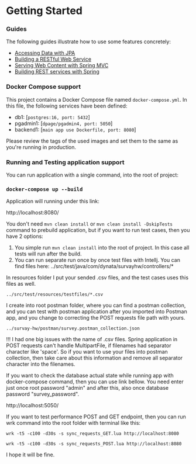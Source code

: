 # Getting Started

### Guides

The following guides illustrate how to use some features concretely:

* [Accessing Data with JPA](https://spring.io/guides/gs/accessing-data-jpa/)
* [Building a RESTful Web Service](https://spring.io/guides/gs/rest-service/)
* [Serving Web Content with Spring MVC](https://spring.io/guides/gs/serving-web-content/)
* [Building REST services with Spring](https://spring.io/guides/tutorials/rest/)

### Docker Compose support

This project contains a Docker Compose file named `docker-compose.yml`.
In this file, the following services have been defined:

* db1: [`postgres:16, port: 5432`]
* pgadmin1: [`dpage/pgadmin4, port: 5050`]
* backend1: [`main app use Dockerfile, port: 8080`]

Please review the tags of the used images and set them to the same as you're running in production.

### Running and Testing application support

You can run application with a single command, into the root of project:

### `docker-compose up --build`

Application will running under this link:

http://localhost:8080/

You don't need `mvn clean install` or `mvn clean install -DskipTests` command to prebuild application,
but if you want to run test cases, then you have 2 options:

1. You simple run `mvn clean install` into the root of project. In this case all tests will run after the build.
2. You can run separate run once by once test files with Intellj. You can find files here:
   ../src/test/java/com/dynata/survayhw/controllers/*

In resources folder I put your sended .csv files, and the test cases uses this files as well.

    ../src/test/resources/testfiles/*.csv

I create into root postman folder, where you can find a postman collection,
and you can test with postman application after you imported into Postman app,
and you change to correcting the POST requests file path with yours.

    ../survay-hw/postman/survey.postman_collection.json

!!! I had one big issues with the name of .csv files.
Spring application in POST requests can't handle MultipartFile, if filenames had separator character like 'space'.
So if you want to use your files into postman collection, then take care about this information and remove all separator
character into the filenames.

If you want to check the database actual state while running app with docker-compose command,
then you can use link bellow. You need enter just once root password "admin" and after this, also once database
password "survey_password".

http://localhost:5050/

If you want to test performance POST and GET endpoint, then you can run wrk command into the root folder with terminal
like this:

`wrk -t5 -c100 -d30s -s sync_requests_GET.lua http://localhost:8080`

`wrk -t5 -c100 -d30s -s sync_requests_POST.lua http://localhost:8080`

I hope it will be fine.